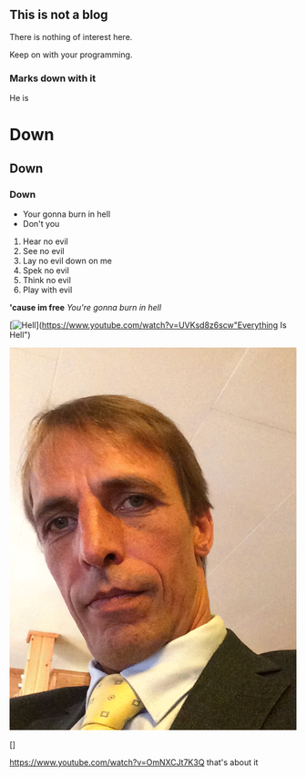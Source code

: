 ## This is not a blog

There is nothing of interest here. 

Keep on with your programming. 


### Marks down with it

He is

# Down
## Down
### Down

- Your gonna burn in hell
- Don't you

1. Hear no evil
2. See no evil
3. Lay no evil down on me
4. Spek no evil
5. Think no evil
6. Play with evil 


**'cause im free**
_You're gonna burn in hell_ 

[![Hell](https://media2.giphy.com/media/zyN79NoU74pby/200_s.gif)](https://www.youtube.com/watch?v=UVKsd8z6scw"Everything Is Hell")



[![Hell](/common/images/IMG_4438-ANIMATION.gif)](https://www.youtube.com/watch?v=UVKsd8z6scw"well")

[]

https://www.youtube.com/watch?v=OmNXCJt7K3Q
that's about it
